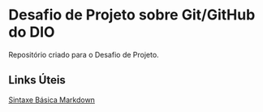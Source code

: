 # Desafio de Projeto sobre Git/GitHub do DIO
Repositório criado para o Desafio de Projeto.

## Links Úteis

[Sintaxe Básica Markdown]()
